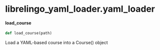 <a id="librelingo_yaml_loader.yaml_loader"></a>

# librelingo\_yaml\_loader.yaml\_loader

<a id="librelingo_yaml_loader.yaml_loader.load_course"></a>

#### load\_course

```python
def load_course(path)
```

Load a YAML-based course into a Course() object

